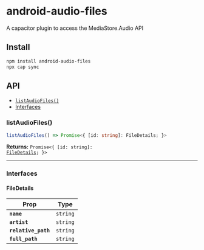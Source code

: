 # android-audio-files

A capacitor plugin to access the MediaStore.Audio API

## Install

```bash
npm install android-audio-files
npx cap sync
```

## API

<docgen-index>

* [`listAudioFiles()`](#listaudiofiles)
* [Interfaces](#interfaces)

</docgen-index>

<docgen-api>
<!--Update the source file JSDoc comments and rerun docgen to update the docs below-->

### listAudioFiles()

```typescript
listAudioFiles() => Promise<{ [id: string]: FileDetails; }>
```

**Returns:** <code>Promise&lt;{ [id: string]: <a href="#filedetails">FileDetails</a>; }&gt;</code>

--------------------


### Interfaces


#### FileDetails

| Prop                | Type                |
| ------------------- | ------------------- |
| **`name`**          | <code>string</code> |
| **`artist`**        | <code>string</code> |
| **`relative_path`** | <code>string</code> |
| **`full_path`**     | <code>string</code> |

</docgen-api>
